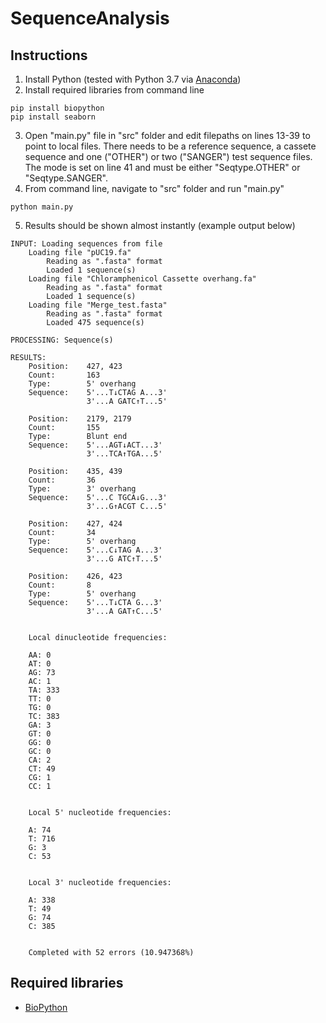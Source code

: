 # SequenceAnalysis

## Instructions
1. Install Python (tested with Python 3.7 via [Anaconda](https://www.anaconda.com/))
2. Install required libraries from command line
```
pip install biopython
pip install seaborn
```
3. Open "main.[]()py" file in "src" folder and edit filepaths on lines 13-39 to point to local files.  There needs to be a reference sequence, a cassete sequence and one ("OTHER") or two ("SANGER") test sequence files.  The mode is set on line 41 and must be either "Seqtype.OTHER" or "Seqtype.SANGER".
4. From command line, navigate to "src" folder and run "main.[]()py"
```
python main.py
```
5. Results should be shown almost instantly (example output below)
```
INPUT: Loading sequences from file
    Loading file "pUC19.fa"
        Reading as ".fasta" format
        Loaded 1 sequence(s)
    Loading file "Chloramphenicol Cassette overhang.fa"
        Reading as ".fasta" format
        Loaded 1 sequence(s)
    Loading file "Merge_test.fasta"
        Reading as ".fasta" format
        Loaded 475 sequence(s)

PROCESSING: Sequence(s)

RESULTS:
    Position:    427, 423
    Count:       163
    Type:        5' overhang
    Sequence:    5'...T↓CTAG A...3'
                 3'...A GATC↑T...5'

    Position:    2179, 2179
    Count:       155
    Type:        Blunt end
    Sequence:    5'...AGT↓ACT...3'
                 3'...TCA↑TGA...5'

    Position:    435, 439
    Count:       36
    Type:        3' overhang
    Sequence:    5'...C TGCA↓G...3'
                 3'...G↑ACGT C...5'

    Position:    427, 424
    Count:       34
    Type:        5' overhang
    Sequence:    5'...C↓TAG A...3'
                 3'...G ATC↑T...5'

    Position:    426, 423
    Count:       8
    Type:        5' overhang
    Sequence:    5'...T↓CTA G...3'
                 3'...A GAT↑C...5'


    Local dinucleotide frequencies:

    AA: 0
    AT: 0
    AG: 73
    AC: 1
    TA: 333
    TT: 0
    TG: 0
    TC: 383
    GA: 3
    GT: 0
    GG: 0
    GC: 0
    CA: 2
    CT: 49
    CG: 1
    CC: 1


    Local 5' nucleotide frequencies:

    A: 74
    T: 716
    G: 3
    C: 53


    Local 3' nucleotide frequencies:

    A: 338
    T: 49
    G: 74
    C: 385


    Completed with 52 errors (10.947368%)
```

## Required libraries
- [BioPython](https://biopython.org/)
